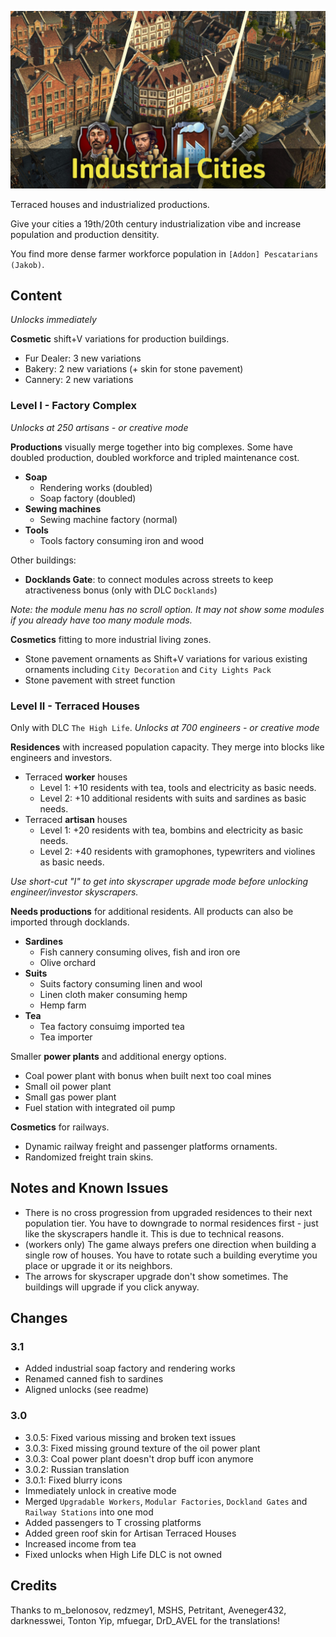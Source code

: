 ![](./banner.jpg)

Terraced houses and industrialized productions.

Give your cities a 19th/20th century industrialization vibe and increase population and production densitity.

You find more dense farmer workforce population in `[Addon] Pescatarians (Jakob)`.

## Content

*Unlocks immediately*

**Cosmetic** shift+V variations for production buildings.

- Fur Dealer: 3 new variations
- Bakery: 2 new variations (+ skin for stone pavement)
- Cannery: 2 new variations

### Level I - Factory Complex

*Unlocks at 250 artisans - or creative mode*

**Productions** visually merge together into big complexes.
Some have doubled production, doubled workforce and tripled maintenance cost.

- **Soap**
  - Rendering works (doubled)
  - Soap factory (doubled)
- **Sewing machines**
  - Sewing machine factory (normal)
- **Tools**
  - Tools factory consuming iron and wood

Other buildings:

- **Docklands Gate**: to connect modules across streets to keep atractiveness bonus (only with DLC `Docklands`)

*Note: the module menu has no scroll option. It may not show some modules if you already have too many module mods.*

**Cosmetics** fitting to more industrial living zones.

- Stone pavement ornaments as Shift+V variations for various existing ornaments including `City Decoration` and `City Lights Pack`
- Stone pavement with street function

### Level II - Terraced Houses

Only with DLC `The High Life`.
*Unlocks at 700 engineers - or creative mode*

**Residences** with increased population capacity.
They merge into blocks like engineers and investors.

- Terraced **worker** houses
  - Level 1: +10 residents with tea, tools and electricity as basic needs.
  - Level 2: +10 additional residents with suits and sardines as basic needs.
- Terraced **artisan** houses
  - Level 1: +20 residents with tea, bombins and electricity as basic needs.
  - Level 2: +40 residents with gramophones, typewriters and violines as basic needs.

*Use short-cut "I" to get into skyscraper upgrade mode before unlocking engineer/investor skyscrapers.*

**Needs productions** for additional residents. All products can also be imported through docklands.

- **Sardines**
  - Fish cannery consuming olives, fish and iron ore
  - Olive orchard
- **Suits**
  - Suits factory consuming linen and wool
  - Linen cloth maker consuming hemp
  - Hemp farm
- **Tea**
  - Tea factory consuimg imported tea
  - Tea importer

Smaller **power plants** and additional energy options.

- Coal power plant with bonus when built next too coal mines
- Small oil power plant
- Small gas power plant
- Fuel station with integrated oil pump

**Cosmetics** for railways.

- Dynamic railway freight and passenger platforms ornaments.
- Randomized freight train skins.

## Notes and Known Issues

- There is no cross progression from upgraded residences to their next population tier.
You have to downgrade to normal residences first - just like the skyscrapers handle it. This is due to technical reasons.
- (workers only) The game always prefers one direction when building a single row of houses. You have to rotate such a building everytime you place or upgrade it or its neighbors.
- The arrows for skyscraper upgrade don't show sometimes. The buildings will upgrade if you click anyway.

## Changes

### 3.1

- Added industrial soap factory and rendering works
- Renamed canned fish to sardines
- Aligned unlocks (see readme)

### 3.0

- 3.0.5: Fixed various missing and broken text issues
- 3.0.3: Fixed missing ground texture of the oil power plant
- 3.0.3: Coal power plant doesn't drop buff icon anymore
- 3.0.2: Russian translation
- 3.0.1: Fixed blurry icons
- Immediately unlock in creative mode
- Merged `Upgradable Workers`, `Modular Factories`, `Dockland Gates` and `Railway Stations` into one mod
- Added passengers to T crossing platforms
- Added green roof skin for Artisan Terraced Houses
- Increased income from tea
- Fixed unlocks when High Life DLC is not owned

## Credits

Thanks to m_belonosov, redzmey1, MSHS, Petritant, Aveneger432, darknesswei, Tonton Yip, mfuegar, DrD_AVEL for the translations!
